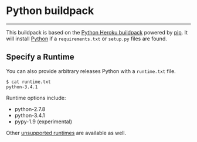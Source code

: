 # Python buildpack
------------------

This buildpack is based on the [Python Heroku buildpack](https://github.com/heroku/heroku-buildpack-python)
powered by [pip](http://www.pip-installer.org/). It will install [Python](https://www.python.org)
if a `requirements.txt` or `setup.py` files are found.

## Specify a Runtime

You can also provide arbitrary releases Python with a `runtime.txt` file.

    $ cat runtime.txt
    python-3.4.1

Runtime options include:

- python-2.7.8
- python-3.4.1
- pypy-1.9 (experimental)

Other [unsupported runtimes](https://github.com/heroku/heroku-buildpack-python/tree/master/builds/runtimes) are available as well.
